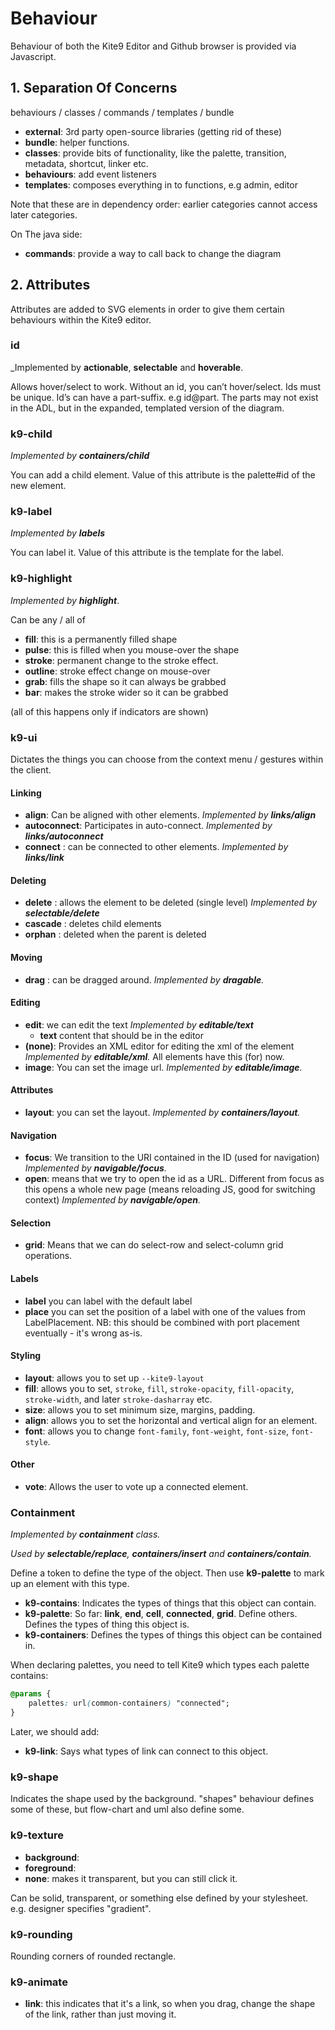 # Behaviour

Behaviour of both the Kite9 Editor and Github browser is provided via Javascript.

## 1.  Separation Of Concerns

behaviours / classes / commands / templates / bundle

- **external**: 3rd party open-source libraries (getting rid of these)
- **bundle**: helper functions.
- **classes**:  provide bits of functionality, like the palette, transition, metadata, shortcut, linker etc.
- **behaviours**:  add event listeners
- **templates**: composes everything in to functions, e.g admin, editor

Note that these are in dependency order: earlier categories cannot access later categories.

On The java side:

- **commands**: provide a way to call back to change the diagram

## 2. Attributes

Attributes are added to SVG elements in order to give them certain behaviours within the Kite9 editor.

### id 

_Implemented by **actionable**, **selectable** and **hoverable**.

Allows hover/select to work.  Without an id, you can’t hover/select.  Ids must be unique.  Id’s can have a part-suffix.  e.g id@part.  The parts may not exist in the ADL, but in the expanded, templated version of the diagram.  

### k9-child

_Implemented by **containers/child**_

You can add a child element. Value of this attribute is the palette#id of the new element.

### k9-label

_Implemented by **labels**_

You can label it.  Value of this attribute is the template for the label.

### k9-highlight

_Implemented by **highlight**_.

Can be any / all of
* **fill**: this is a permanently filled shape
* **pulse**: this is filled when you mouse-over the shape
* **stroke**: permanent change to the stroke effect.
* **outline**: stroke effect change on mouse-over
* **grab**: fills the shape so it can always be grabbed
* **bar**: makes the stroke wider so it can be grabbed 

(all of this happens only if indicators are shown)

### k9-ui

Dictates the things you can choose from the context menu / gestures within the client.

#### Linking

* **align**: Can be aligned with other elements. _Implemented by **links/align**_
* **autoconnect**:  Participates in auto-connect.  _Implemented by **links/autoconnect**_
* **connect** : can be connected to other elements.  _Implemented by **links/link**_

#### Deleting

  - **delete** : allows the element to be deleted (single level)   _Implemented by **selectable/delete**_
  - **cascade** : deletes child elements
  - **orphan** : deleted when the parent is deleted
  
#### Moving

* **drag** : can be dragged around. _Implemented by **dragable**._

#### Editing

* **edit**: we can edit the text  _Implemented by **editable/text**_
  -  **text** content that should be in the editor
* **(none)**: Provides an XML editor for editing the xml of the element  _Implemented by **editable/xml**._  All elements have this (for) now.
* **image**: You can set the image url.  _Implemented by **editable/image**._

#### Attributes

* **layout**: you can set the layout.    _Implemented by **containers/layout**._
  
#### Navigation

* **focus**:  We transition to the URI contained in the ID (used for navigation) _Implemented by **navigable/focus**._
* **open**: means that we try to open the id as a URL.  Different from focus as this opens a whole new page (means reloading JS, good for switching context)   _Implemented by **navigable/open**._

#### Selection

* **grid**: Means that we can do select-row and select-column grid operations.

#### Labels

- **label** you can label with the default label
- **place** you can set the position of a label with one of the values from LabelPlacement.  NB:  this should be combined with port placement eventually - it's wrong as-is.

#### Styling

- **layout**:  allows you to set up `--kite9-layout`
- **fill**: allows you to set, `stroke`, `fill`, `stroke-opacity`, `fill-opacity`, `stroke-width`, and later `stroke-dasharray` etc.
- **size**: allows you to set minimum size, margins, padding.
- **align**: allows you to set the horizontal and vertical align for an element.
- **font**: allows you to change `font-family`, `font-weight`, `font-size`, `font-style`.

#### Other

* **vote**: Allows the user to vote up a connected element.

### Containment

_Implemented by **containment** class._

_Used by **selectable/replace**, **containers/insert** and **containers/contain**._

Define a token to define the type of the object.  Then use **k9-palette** to mark up an element with this type.

- **k9-contains**: Indicates the types of things that this object can contain.
- **k9-palette**:  So far: **link**, **end**, **cell**, **connected**, **grid**. Define others.  Defines the types of thing this object is.
- **k9-containers**: Defines the types of things this object can be contained in.

When declaring palettes, you need to tell Kite9 which types each palette contains:

```css
@params {
	palettes: url(common-containers) "connected";	
}
```

Later, we should add:

 - **k9-link**:  Says what types of link can connect to this object.

### k9-shape

Indicates the shape used by the background.  "shapes" behaviour defines some of these, but flow-chart and uml also define some.

### k9-texture

 - **background**: 
 - **foreground**: 
 - **none**: makes it transparent, but you can still click it.
 
Can be solid, transparent, or something else defined by your stylesheet.  e.g. designer specifies "gradient".

### k9-rounding

Rounding corners of rounded rectangle.

### k9-animate

 - **link**:  this indicates that it's a link, so when you drag, change the shape of the link, rather than just moving it.
